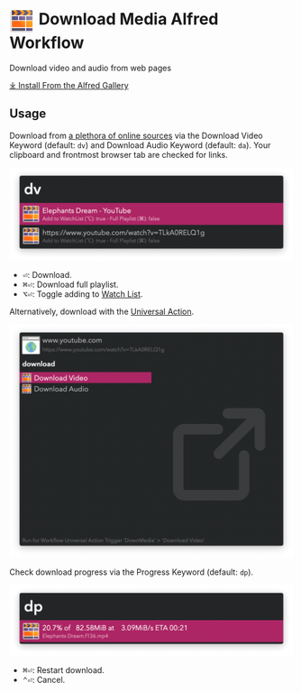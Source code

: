 # <img src='Workflow/icon.png' width='45' align='center' alt='icon'> Download Media Alfred Workflow

Download video and audio from web pages

<a href='https://alfred.app/workflows/vitor/download-media'>⤓ Install From the Alfred Gallery</a>

## Usage

Download from [a plethora of online sources](https://github.com/yt-dlp/yt-dlp/blob/master/supportedsites.md) via the Download Video Keyword (default: `dv`) and Download Audio Keyword (default: `da`). Your clipboard and frontmost browser tab are checked for links.

![Download video](Workflow/images/about/dv.png)

* <kbd>⏎</kbd>: Download.
* <kbd>⌘</kbd><kbd>⏎</kbd>: Download full playlist.
* <kbd>⌥</kbd><kbd>⏎</kbd>: Toggle adding to [Watch List](https://alfred.app/workflows/vitor/watch-list).

Alternatively, download with the [Universal Action](https://www.alfredapp.com/help/features/universal-actions/).

![Universal action](Workflow/images/about/ua.png)

Check download progress via the Progress Keyword (default: `dp`).

![Download progress](Workflow/images/about/dp.png)

* <kbd>⌘</kbd><kbd>⏎</kbd>: Restart download.
* <kbd>⌃</kbd><kbd>⏎</kbd>: Cancel.
